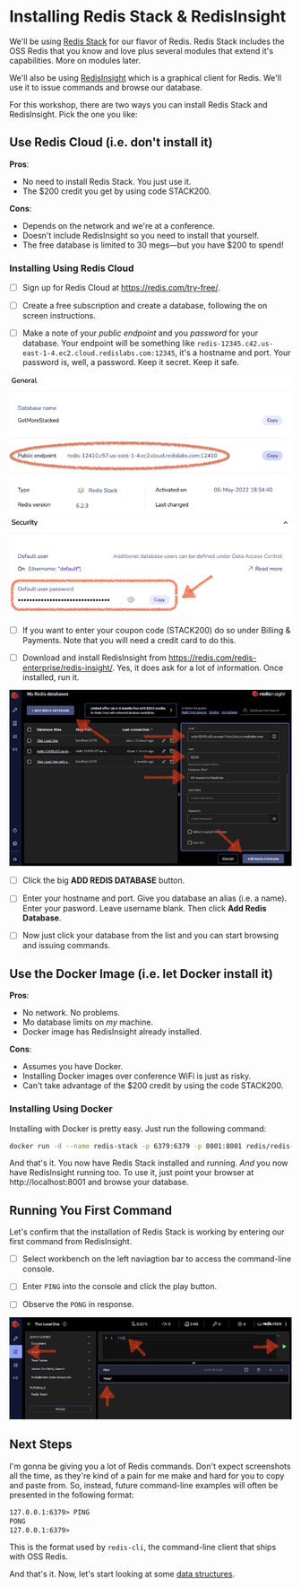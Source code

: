 # Installing Redis Stack & RedisInsight

We'll be using [Redis Stack](https://redis.io/docs/stack/) for our flavor of Redis. Redis Stack includes the OSS Redis that you know and love plus several modules that extend it's capabilities. More on modules later.

We'll also be using [RedisInsight](https://redis.io/docs/stack/insight/) which is a graphical client for Redis. We'll use it to issue commands and browse our database.

For this workshop, there are two ways you can install Redis Stack and RedisInsight. Pick the one you like:


## Use Redis Cloud (i.e. don't install it) ##

**Pros**:
  - No need to install Redis Stack. You just use it.
  - The $200 credit you get by using code STACK200.

**Cons**:
  - Depends on the network and we're at a conference.
  - Doesn't include RedisInsight so you need to install that yourself.
  - The free database is limited to 30 megs—but you have $200 to spend!

### Installing Using Redis Cloud ###

- [ ] Sign up for Redis Cloud at https://redis.com/try-free/.

- [ ] Create a free subscription and create a database, following the on screen instructions.

- [ ] Make a note of your _public endpoint_ and you _password_ for your database. Your endpoint will be something like `redis-12345.c42.us-east-1-4.ec2.cloud.redislabs.com:12345`, it's a hostname and port. Your password is, well, a password. Keep it secret. Keep it safe.

![](images/redis-cloud-general-settings.png)
![](images/redis-cloud-security-settings.png)


- [ ] If you want to enter your coupon code (STACK200) do so under Billing & Payments. Note that you will need a credit card to do this.

- [ ] Download and install RedisInsight from https://redis.com/redis-enterprise/redis-insight/. Yes, it does ask for a lot of information. Once installed, run it.

![](images/redisinsight-add-database.png)

- [ ] Click the big **ADD REDIS DATABASE** button.

- [ ]  Enter your hostname and port. Give you database an alias (i.e. a name). Enter your pasword. Leave username blank. Then click **Add Redis Database**.

- [ ]  Now just click your database from the list and you can start browsing and issuing commands.


## Use the Docker Image (i.e. let Docker install it) ##

**Pros**:
  - No network. No problems.
  - Mo database limits on _my_ machine.
  - Docker image has RedisInsight already installed.

**Cons**:
  - Assumes you have Docker.
  - Installing Docker images over conference WiFi is just as risky.
  - Can't take advantage of the $200 credit by using the code STACK200.

### Installing Using Docker ###

Installing with Docker is pretty easy. Just run the following command:

```bash
docker run -d --name redis-stack -p 6379:6379 -p 8001:8001 redis/redis-stack:latest
```

And that's it. You now have Redis Stack installed and running. *And* you now have RedisInsight running too. To use it, just point your browser at http://localhost:8001 and browse your database.


## Running You First Command ##

Let's confirm that the installation of Redis Stack is working by entering our first command from RedisInsight.

- [ ] Select workbench on the left naviagtion bar to access the command-line console.

- [ ] Enter `PING` into the console and click the play button.

- [ ] Observe the `PONG` in response.

![](images/redisinsight-ping.png)


## Next Steps

I'm gonna be giving you a lot of Redis commands. Don't expect screenshots all the time, as they're kind of a pain for me make and hard for you to copy and paste from. So, instead, future command-line examples will often be presented in the following format:

```
127.0.0.1:6379> PING
PONG
127.0.0.1:6379>
```

This is the format used by `redis-cli`, the command-line client that ships with OSS Redis.

And that's it. Now, let's start looking at some [data structures](01-BASIC-DATA-STRUCTURES.md).
